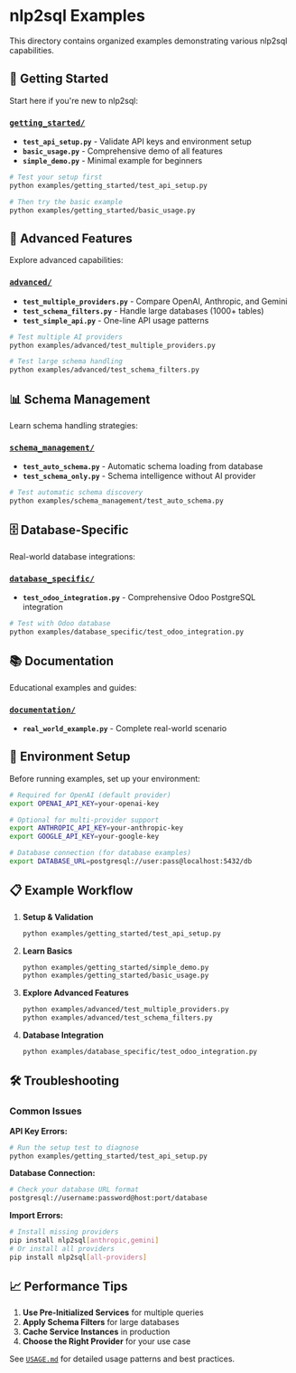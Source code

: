 # nlp2sql Examples

This directory contains organized examples demonstrating various nlp2sql capabilities.

## 🚀 Getting Started

Start here if you're new to nlp2sql:

### [`getting_started/`](getting_started/)
- **`test_api_setup.py`** - Validate API keys and environment setup
- **`basic_usage.py`** - Comprehensive demo of all features
- **`simple_demo.py`** - Minimal example for beginners

```bash
# Test your setup first
python examples/getting_started/test_api_setup.py

# Then try the basic example
python examples/getting_started/basic_usage.py
```

## 🔧 Advanced Features

Explore advanced capabilities:

### [`advanced/`](advanced/)
- **`test_multiple_providers.py`** - Compare OpenAI, Anthropic, and Gemini
- **`test_schema_filters.py`** - Handle large databases (1000+ tables)
- **`test_simple_api.py`** - One-line API usage patterns

```bash
# Test multiple AI providers
python examples/advanced/test_multiple_providers.py

# Test large schema handling
python examples/advanced/test_schema_filters.py
```

## 📊 Schema Management

Learn schema handling strategies:

### [`schema_management/`](schema_management/)
- **`test_auto_schema.py`** - Automatic schema loading from database
- **`test_schema_only.py`** - Schema intelligence without AI provider

```bash
# Test automatic schema discovery
python examples/schema_management/test_auto_schema.py
```

## 🗄️ Database-Specific

Real-world database integrations:

### [`database_specific/`](database_specific/)
- **`test_odoo_integration.py`** - Comprehensive Odoo PostgreSQL integration

```bash
# Test with Odoo database
python examples/database_specific/test_odoo_integration.py
```

## 📚 Documentation

Educational examples and guides:

### [`documentation/`](documentation/)
- **`real_world_example.py`** - Complete real-world scenario

## 🔑 Environment Setup

Before running examples, set up your environment:

```bash
# Required for OpenAI (default provider)
export OPENAI_API_KEY=your-openai-key

# Optional for multi-provider support
export ANTHROPIC_API_KEY=your-anthropic-key
export GOOGLE_API_KEY=your-google-key

# Database connection (for database examples)
export DATABASE_URL=postgresql://user:pass@localhost:5432/db
```

## 📋 Example Workflow

1. **Setup & Validation**
   ```bash
   python examples/getting_started/test_api_setup.py
   ```

2. **Learn Basics**
   ```bash
   python examples/getting_started/simple_demo.py
   python examples/getting_started/basic_usage.py
   ```

3. **Explore Advanced Features**
   ```bash
   python examples/advanced/test_multiple_providers.py
   python examples/advanced/test_schema_filters.py
   ```

4. **Database Integration**
   ```bash
   python examples/database_specific/test_odoo_integration.py
   ```

## 🛠️ Troubleshooting

### Common Issues

**API Key Errors:**
```bash
# Run the setup test to diagnose
python examples/getting_started/test_api_setup.py
```

**Database Connection:**
```bash
# Check your database URL format
postgresql://username:password@host:port/database
```

**Import Errors:**
```bash
# Install missing providers
pip install nlp2sql[anthropic,gemini]
# Or install all providers
pip install nlp2sql[all-providers]
```

## 📈 Performance Tips

1. **Use Pre-Initialized Services** for multiple queries
2. **Apply Schema Filters** for large databases
3. **Cache Service Instances** in production
4. **Choose the Right Provider** for your use case

See [`USAGE.md`](../USAGE.md) for detailed usage patterns and best practices.
